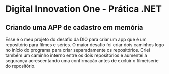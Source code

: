 # Digital Innovation One - Prática .NET

## Criando uma APP de cadastro em memória

Esse é o meu projeto do desafio da DIO para criar um app que é um repositório para filmes e séries. O maior desafio foi criar dois caminhos logo no início do programa para criar separadamente os repositórios. Criei também um caminho interno entre os dois repositórios e aumentei a segurança acrescentando uma confirmação antes de excluir o filme/serie do repositório. 
